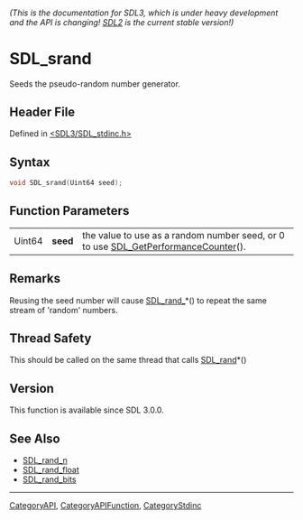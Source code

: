 ###### (This is the documentation for SDL3, which is under heavy development and the API is changing! [SDL2](https://wiki.libsdl.org/SDL2/) is the current stable version!)
# SDL_srand

Seeds the pseudo-random number generator.

## Header File

Defined in [<SDL3/SDL_stdinc.h>](https://github.com/libsdl-org/SDL/blob/main/include/SDL3/SDL_stdinc.h)

## Syntax

```c
void SDL_srand(Uint64 seed);
```

## Function Parameters

|        |          |                                                                                                                 |
| ------ | -------- | --------------------------------------------------------------------------------------------------------------- |
| Uint64 | **seed** | the value to use as a random number seed, or 0 to use [SDL_GetPerformanceCounter](SDL_GetPerformanceCounter)(). |

## Remarks

Reusing the seed number will cause [SDL_rand_](SDL_rand_)*() to repeat the
same stream of 'random' numbers.

## Thread Safety

This should be called on the same thread that calls [SDL_rand](SDL_rand)*()

## Version

This function is available since SDL 3.0.0.

## See Also

- [SDL_rand_n](SDL_rand_n)
- [SDL_rand_float](SDL_rand_float)
- [SDL_rand_bits](SDL_rand_bits)

----
[CategoryAPI](CategoryAPI), [CategoryAPIFunction](CategoryAPIFunction), [CategoryStdinc](CategoryStdinc)


